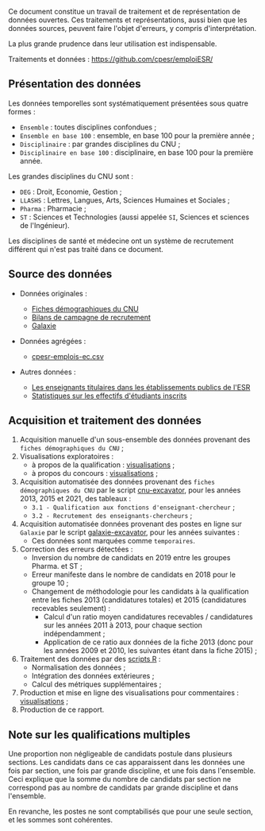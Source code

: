 

Ce document constitue un travail de traitement et de représentation de données ouvertes.
Ces traitements et représentations, aussi bien que les données sources, peuvent 
faire l'objet d'erreurs, y compris d'interprétation.

La plus grande prudence dans leur utilisation est indispensable.

Traitements et données : https://github.com/cpesr/emploiESR/


## Présentation des données 


Les données temporelles sont systématiquement présentées sous quatre formes :

- `Ensemble` : toutes disciplines confondues ;
- `Ensemble en base 100` : ensemble, en base 100 pour la première année ;
- `Disciplinaire` : par grandes disciplines du CNU ;
- `Disciplinaire en base 100` : disciplinaire, en base 100 pour la première année.


Les grandes disciplines du CNU sont :

- `DEG` : Droit, Economie, Gestion ;
- `LLASHS` : Lettres, Langues, Arts, Sciences Humaines et Sociales ;
- `Pharma` : Pharmacie ;
- `ST` : Sciences et Technologies (aussi appelée `SI`, Sciences et sciences de l'Ingénieur).

Les disciplines de santé et médecine ont un système de recrutement différent qui
n'est pas traité dans ce document.

  
## Source des données

- Données originales :
  - [Fiches démographiques du CNU](https://www.enseignementsup-recherche.gouv.fr/fr/fiches-demographiques-des-sections-du-conseil-national-des-universites-cnu-83047)
  - [Bilans de campagne de recrutement](https://www.enseignementsup-recherche.gouv.fr/cid118435/personnels-enseignants-du-superieur-bilans-et-statistiques.html#recrutement)
  - [Galaxie](https://www.galaxie.enseignementsup-recherche.gouv.fr/ensup/ListesPostesPublies/Emplois_publies_TrieParCorps.html)

- Données agrégées : 
  - [cpesr-emplois-ec.csv](https://github.com/cpesr/emploiESR/tree/main/data/cpesr-emplois-ec.csv)

- Autres données :
  - [Les enseignants titulaires dans les établissements publics de l'ESR](https://data.enseignementsup-recherche.gouv.fr/explore/dataset/fr-esr-enseignants-titulaires-esr-public/export/?flg=fr&disjunctive.annee)
  - [Statistiques sur les effectifs d'étudiants inscrits](https://data.enseignementsup-recherche.gouv.fr/explore/dataset/fr-esr-statistiques-sur-les-effectifs-d-etudiants-inscrits-par-etablissement-hcp/)

## Acquisition et traitement des données

1. Acquisition manuelle d'un sous-ensemble des données provenant des `fiches démographiques du CNU` ;
1. Visualisations exploratoires :
    + à propos de la qualification : [visualisations](https://github.com/cpesr/RFC/blob/main/ConcoursMCF/QualificationMCF.md) ;
    + à propos du concours : [visualisations](https://github.com/cpesr/RFC/blob/main/ConcoursMCF/ConcoursMCF.md) ;
1. Acquisition automatisée des données provenant des `fiches démographiques du CNU` par le script [cnu-excavator](https://github.com/cpesr/emploiESR/tree/main/utils/cnu-excavator), pour les années 2013, 2015 et 2021, des tableaux :
    + `3.1 - Qualification aux fonctions d'enseignant-chercheur` ;
    + `3.2 - Recrutement des enseignants-chercheurs` ;
1. Acquisition automatisée données provenant des postes en ligne sur `Galaxie` par le script [galaxie-excavator](https://github.com/cpesr/emploiESR/tree/main/utils/galaxie-excavator), pour les années suivantes :
    + Ces données sont marquées comme `temporaires`.
1. Correction des erreurs détectées :
    + Inversion du nombre de candidats en 2019 entre les groupes Pharma. et ST ;
    + Erreur manifeste dans le nombre de candidats en 2018 pour le groupe 10 ;
    + Changement de méthodologie pour les candidats à la qualification entre les fiches 2013 (candidatures totales) et 2015 (candidatures recevables seulement) :
        - Calcul d'un ratio moyen candidatures recevables / candidatures sur les années 2011 à 2013, pour chaque section indépendamment ;
        - Application de ce ratio aux données de la fiche 2013 (donc pour les années 2009 et 2010, les suivantes étant dans la fiche 2015) ;
1. Traitement des données par des [scripts R](https://github.com/cpesr/emploiESR/tree/main/R) :
    + Normalisation des données ;
    + Intégration des données extérieures ;
    + Calcul des métriques supplémentaires ;
1. Production et mise en ligne des visualisations pour commentaires : [visualisations](https://github.com/cpesr/emploiESR/blob/main/emploiEC/emploiEC.md) ;
1. Production de ce rapport.

## Note sur les qualifications multiples

Une proportion non négligeable de candidats postule dans plusieurs sections. 
Les candidats dans ce cas apparaissent dans les données une fois par section, 
une fois par grande discipline, et une fois dans l'ensemble.
Ceci explique que la somme du nombre de candidats par section ne correspond pas 
au nombre de candidats par grande discipline et dans l'ensemble.

En revanche, les postes ne sont comptabilisés que pour une seule section, et les
sommes sont cohérentes.




